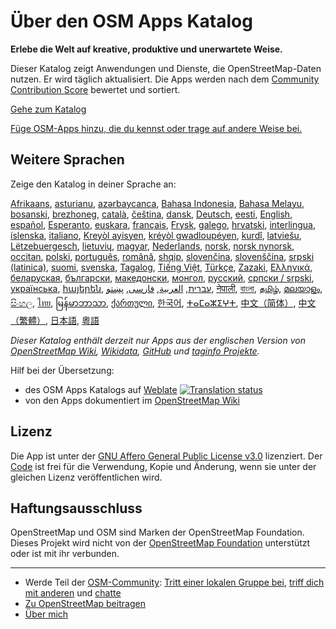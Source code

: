 # Über den OSM Apps Katalog

**Erlebe die Welt auf kreative, produktive und unerwartete Weise.**

Dieser Katalog zeigt Anwendungen und Dienste, die OpenStreetMap-Daten nutzen. Er
wird täglich aktualisiert. Die Apps werden nach dem [Community Contribution
Score](/docs/score) bewertet und sortiert.

[Gehe zum Katalog](https://osm-apps.org)

[Füge OSM-Apps hinzu, die du kennst oder trage auf andere Weise
bei.](https://wiki.openstreetmap.org/wiki/OSM_Apps_Catalog)

## Weitere Sprachen

Zeige den Katalog in deiner Sprache an:

[Afrikaans](/?lang=af), [asturianu](/?lang=ast), [azərbaycanca](/?lang=az),
[Bahasa Indonesia](/?lang=id), [Bahasa Melayu](/?lang=ms),
[bosanski](/?lang=bs), [brezhoneg](/?lang=br), [català](/?lang=ca),
[čeština](/?lang=cs), [dansk](/?lang=da), [Deutsch](/?lang=de),
[eesti](/?lang=et), [English](/?lang=en), [español](/?lang=es),
[Esperanto](/?lang=eo), [euskara](/?lang=eu), [français](/?lang=fr),
[Frysk](/?lang=fy), [galego](/?lang=gl), [hrvatski](/?lang=hr),
[interlingua](/?lang=ia), [íslenska](/?lang=is), [italiano](/?lang=it), [Kreyòl
ayisyen](/?lang=ht), [kréyòl gwadloupéyen](/?lang=gcf), [kurdî](/?lang=ku),
[latviešu](/?lang=lv), [Lëtzebuergesch](/?lang=lb), [lietuvių](/?lang=lt),
[magyar](/?lang=hu), [Nederlands](/?lang=nl), [norsk](/?lang=no), [norsk
nynorsk](/?lang=nn), [occitan](/?lang=oc), [polski](/?lang=pl),
[português](/?lang=pt), [română](/?lang=ro), [shqip](/?lang=sq),
[slovenčina](/?lang=sk), [slovenščina](/?lang=sl), [srpski
(latinica)](/?lang=sr-latn), [suomi](/?lang=fi), [svenska](/?lang=sv),
[Tagalog](/?lang=tl), [Tiếng Việt](/?lang=vi), [Türkçe](/?lang=tr),
[Zazaki](/?lang=diq), [Ελληνικά](/?lang=el), [беларуская](/?lang=be),
[български](/?lang=bg), [македонски](/?lang=mk), [монгол](/?lang=mn),
[русский](/?lang=ru), [српски / srpski](/?lang=sr), [українська](/?lang=uk),
[հայերեն](/?lang=hy), [עברית](/?lang=he), [العربية](/?lang=ar),
[فارسی](/?lang=fa), [پښتو](/?lang=ps), [नेपाली](/?lang=ne), [বাংলা](/?lang=bn),
[தமிழ்](/?lang=ta), [മലയാളം](/?lang=ml), [සිංහල](/?lang=si), [ไทย](/?lang=th),
[မြန်မာဘာသာ](/?lang=my), [ქართული](/?lang=ka), [한국어](/?lang=ko),
[ⵜⴰⵎⴰⵣⵉⵖⵜ](/?lang=tzm), [中文（简体）](/?lang=zh-hans), [中文（繁體）](/?lang=zh-hant),
[日本語](/?lang=ja), [粵語](/?lang=yue)

_Dieser Katalog enthält derzeit nur Apps aus der englischen Version von
[OpenStreetMap Wiki](https://wiki.openstreetmap.org/),
[Wikidata](https://www.wikidata.org/), [GitHub](https://github.com/) und
[taginfo Projekte](https://taginfo.openstreetmap.org/projects)._

Hilf bei der Übersetzung:

- des OSM Apps Katalogs auf
  [Weblate](https://hosted.weblate.org/projects/osm-apps-catalog/osm-apps-catalog)
  <a href="https://hosted.weblate.org/engage/osm-apps-catalog/" target="_blank" rel="noreferrer">
  <img src="https://hosted.weblate.org/widget/osm-apps-catalog/svg-badge.svg" alt="Translation status" />
  </a>
- von den Apps dokumentiert im [OpenStreetMap
  Wiki](https://wiki.openstreetmap.org/wiki/Wiki_Translation)

## Lizenz

Die App ist unter der [GNU Affero General Public License
v3.0](https://github.com/ToastHawaii/osm-apps-catalog/blob/master/LICENSE)
lizenziert. Der [Code](https://github.com/ToastHawaii/osm-apps-catalog) ist frei
für die Verwendung, Kopie und Änderung, wenn sie unter der gleichen Lizenz
veröffentlichen wird.

## Haftungsausschluss

OpenStreetMap und OSM sind Marken der OpenStreetMap Foundation. Dieses Projekt
wird nicht von der [OpenStreetMap Foundation](https://osmfoundation.org/)
unterstützt oder ist mit ihr verbunden.

---

- Werde Teil der
  [OSM-Community](https://resultmaps.neis-one.org/oooc?layers=B&zoom=5&lat=47.6215&lon=7.5816&contributors=TTTTTT):
  [Tritt einer lokalen Gruppe bei](https://usergroups.openstreetmap.de/), [triff
  dich mit anderen](https://osmcal.org/) und [chatte](https://community.osm.be/)
- [Zu OpenStreetMap
  beitragen](https://wiki.openstreetmap.org/wiki/How_to_contribute)
- [Über mich](https://wiki.openstreetmap.org/wiki/User:ToastHawaii)
